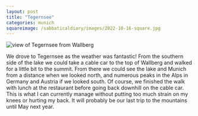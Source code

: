```yaml
---
layout: post
title: "Tegernsee"
categories: munich
squareimage: /sabbaticaldiary/images/2022-10-16-square.jpg
---
```

<img src="/sabbaticaldiary/images/2022-10-16.jpg" alt="view of Tegernsee from Wallberg" class="center">

We drove to Tegernsee as the weather was fantastic! From the southern side of the lake we could take a cable car to the top of Wallberg and walked for a little bit to the summit. From there we could see the lake and Munich from a distance when we looked north, and numerous peaks in the Alps in Germany and Austria if we looked south. Of course, we finished the walk with lunch at the restaurant before going back downhill on the cable car. This is what I can currently manage without putting too much strain on my knees or hurting my back. It will probably be our last trip to the mountains until May next year.